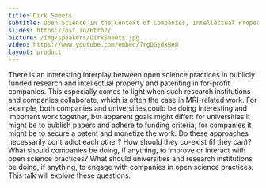 ```yaml
---
title: Dirk Smeets
subtitle: Open Science in the Context of Companies, Intellectual Property, and Collaborative Research
slides: https://osf.io/6trh2/
picture: /img/speakers/DirkSmeets.jpg
video: https://www.youtube.com/embed/7rgDGjdxBe8
layout: product
---
```

There is an interesting interplay between open science practices in publicly funded research and intellectual property and patenting in for-profit companies. This especially comes to light when such research institutions and companies collaborate, which is often the case in MRI-related work. For example, both companies and universities could be doing interesting and important work together, but apparent goals might differ: for universities it might be to publish papers and adhere to funding criteria; for companies it might be to secure a patent and monetize the work. Do these approaches necessarily contradict each other? How should they co-exist (if they can)? What should companies be doing, if anything, to improve or interact with open science practices? What should universities and research institutions be doing, if anything, to engage with companies in open science practices. This talk will explore these questions.
